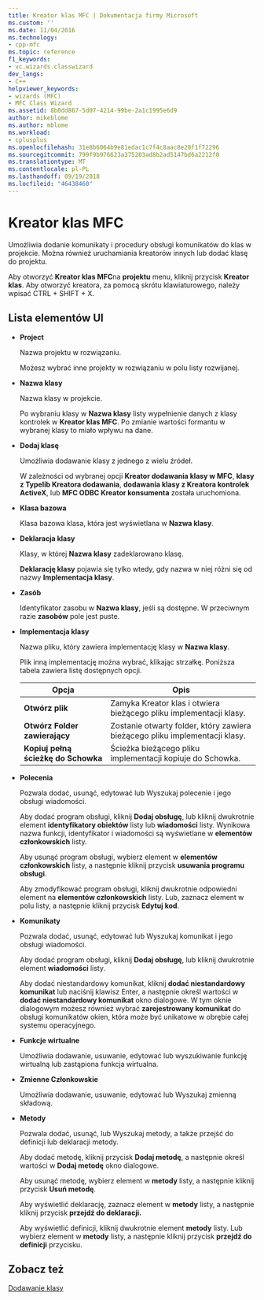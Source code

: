 ```yaml
---
title: Kreator klas MFC | Dokumentacja firmy Microsoft
ms.custom: ''
ms.date: 11/04/2016
ms.technology:
- cpp-mfc
ms.topic: reference
f1_keywords:
- vc.wizards.classwizard
dev_langs:
- C++
helpviewer_keywords:
- wizards (MFC)
- MFC Class Wizard
ms.assetid: 8b0dd867-5d07-4214-99be-2a1c1995e6d9
author: mikeblome
ms.author: mblome
ms.workload:
- cplusplus
ms.openlocfilehash: 31e8b6064b9e81edac1c7f4c8aac8e20f1f72296
ms.sourcegitcommit: 799f9b976623a375203ad8b2ad5147bd6a2212f0
ms.translationtype: MT
ms.contentlocale: pl-PL
ms.lasthandoff: 09/19/2018
ms.locfileid: "46438460"
---
```

# <a name="mfc-class-wizard"></a>Kreator klas MFC

Umożliwia dodanie komunikaty i procedury obsługi komunikatów do klas w projekcie. Można również uruchamiania kreatorów innych lub dodać klasę do projektu.

Aby otworzyć **Kreator klas MFC**na **projektu** menu, kliknij przycisk **Kreator klas**. Aby otworzyć kreatora, za pomocą skrótu klawiaturowego, należy wpisać CTRL + SHIFT + X.

## <a name="uielement-list"></a>Lista elementów UI

- **Project**

   Nazwa projektu w rozwiązaniu.

   Możesz wybrać inne projekty w rozwiązaniu w polu listy rozwijanej.

- **Nazwa klasy**

   Nazwa klasy w projekcie.

   Po wybraniu klasy w **Nazwa klasy** listy wypełnienie danych z klasy kontrolek w **Kreator klas MFC**. Po zmianie wartości formantu w wybranej klasy to miało wpływu na dane.

- **Dodaj klasę**

   Umożliwia dodawanie klasy z jednego z wielu źródeł.

   W zależności od wybranej opcji **Kreator dodawania klasy w MFC**, **klasy z Typelib Kreatora dodawania**, **dodawania klasy z Kreatora kontrolek ActiveX**, lub **MFC ODBC Kreator konsumenta** została uruchomiona.

- **Klasa bazowa**

   Klasa bazowa klasa, która jest wyświetlana w **Nazwa klasy**.

- **Deklaracja klasy**

   Klasy, w której **Nazwa klasy** zadeklarowano klasę.

   **Deklarację klasy** pojawia się tylko wtedy, gdy nazwa w niej różni się od nazwy **Implementacja klasy**.

- **Zasób**

   Identyfikator zasobu w **Nazwa klasy**, jeśli są dostępne. W przeciwnym razie **zasobów** pole jest puste.

- **Implementacja klasy**

   Nazwa pliku, który zawiera implementację klasy w **Nazwa klasy**.

   Plik inną implementację można wybrać, klikając strzałkę. Poniższa tabela zawiera listę dostępnych opcji.

   |Opcja|Opis|
   |------------|-----------------|
   |**Otwórz plik**|Zamyka Kreator klas i otwiera bieżącego pliku implementacji klasy.|
   |**Otwórz Folder zawierający**|Zostanie otwarty folder, który zawiera bieżącego pliku implementacji klasy.|
   |**Kopiuj pełną ścieżkę do Schowka**|Ścieżka bieżącego pliku implementacji kopiuje do Schowka.|

- **Polecenia**

   Pozwala dodać, usunąć, edytować lub Wyszukaj polecenie i jego obsługi wiadomości.

   Aby dodać program obsługi, kliknij **Dodaj obsługę**, lub kliknij dwukrotnie element **identyfikatory obiektów** listy lub **wiadomości** listy. Wynikowa nazwa funkcji, identyfikator i wiadomości są wyświetlane w **elementów członkowskich** listy.

   Aby usunąć program obsługi, wybierz element w **elementów członkowskich** listy, a następnie kliknij przycisk **usuwania programu obsługi**.

   Aby zmodyfikować program obsługi, kliknij dwukrotnie odpowiedni element na **elementów członkowskich** listy. Lub, zaznacz element w polu listy, a następnie kliknij przycisk **Edytuj kod**.

- **Komunikaty**

   Pozwala dodać, usunąć, edytować lub Wyszukaj komunikat i jego obsługi wiadomości.

   Aby dodać program obsługi, kliknij **Dodaj obsługę**, lub kliknij dwukrotnie element **wiadomości** listy.

   Aby dodać niestandardowy komunikat, kliknij **dodać niestandardowy komunikat** lub naciśnij klawisz Enter, a następnie określ wartości w **dodać niestandardowy komunikat** okno dialogowe. W tym oknie dialogowym możesz również wybrać **zarejestrowany komunikat** do obsługi komunikatów okien, która może być unikatowe w obrębie całej systemu operacyjnego.

- **Funkcje wirtualne**

   Umożliwia dodawanie, usuwanie, edytować lub wyszukiwanie funkcję wirtualną lub zastąpiona funkcja wirtualna.

- **Zmienne Członkowskie**

   Umożliwia dodawanie, usuwanie, edytować lub Wyszukaj zmienną składową.

- **Metody**

   Pozwala dodać, usunąć, lub Wyszukaj metody, a także przejść do definicji lub deklaracji metody.

   Aby dodać metodę, kliknij przycisk **Dodaj metodę**, a następnie określ wartości w **Dodaj metodę** okno dialogowe.

   Aby usunąć metodę, wybierz element w **metody** listy, a następnie kliknij przycisk **Usuń metodę**.

   Aby wyświetlić deklarację, zaznacz element w **metody** listy, a następnie kliknij przycisk **przejdź do deklaracji.**

   Aby wyświetlić definicji, kliknij dwukrotnie element **metody** listy. Lub wybierz element w **metody** listy, a następnie kliknij przycisk **przejdź do definicji** przycisku.

## <a name="see-also"></a>Zobacz też

[Dodawanie klasy](../../ide/adding-a-class-visual-cpp.md)
